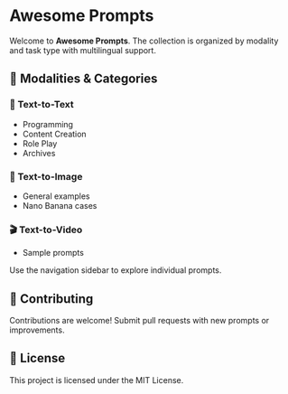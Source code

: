 # Awesome Prompts

Welcome to **Awesome Prompts**. The collection is organized by modality and task type with multilingual support.

## 📂 Modalities & Categories

### 📝 Text-to-Text
- Programming
- Content Creation
- Role Play
- Archives

### 🎨 Text-to-Image
- General examples
- Nano Banana cases

### 🎬 Text-to-Video
- Sample prompts

Use the navigation sidebar to explore individual prompts.

## 🤝 Contributing
Contributions are welcome! Submit pull requests with new prompts or improvements.

## 📄 License
This project is licensed under the MIT License.
